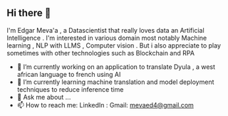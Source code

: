 ## Hi there 👋
I'm Edgar Meva'a  , a Datascientist that really loves data an Artificial Intelligence . I'm interested in various domain most notably Machine learning ,  NLP with LLMS , Computer vision . But i also appreciate to play sometimes with other technologies such as Blockchain and RPA

- 🔭 I’m currently working on an application to translate Dyula , a west african language to french using AI
- 🌱 I’m currently learning machine translation and model deployment techniques to reduce inference time
- 💬 Ask me about ...
- 📫 How to reach me:
    LinkedIn :
    Gmail: mevaed4@gmail.com


<!--
**Edgar454/Edgar454** is a ✨ _special_ ✨ repository because its `README.md` (this file) appears on your GitHub profile.

Here are some ideas to get you started:

- 🔭 I’m currently working on ...
- 🌱 I’m currently learning ...
- 👯 I’m looking to collaborate on ...
- 🤔 I’m looking for help with ...
- 💬 Ask me about ...
- 📫 How to reach me: ...
- 😄 Pronouns: ...
- ⚡ Fun fact: ...
-->
